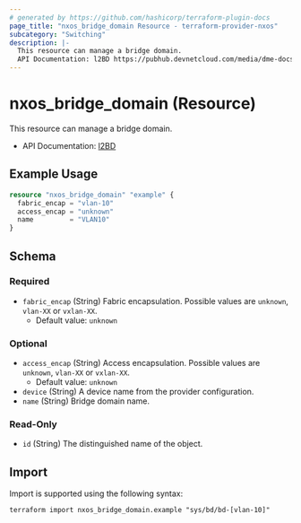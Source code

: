 ```yaml
---
# generated by https://github.com/hashicorp/terraform-plugin-docs
page_title: "nxos_bridge_domain Resource - terraform-provider-nxos"
subcategory: "Switching"
description: |-
  This resource can manage a bridge domain.
  API Documentation: l2BD https://pubhub.devnetcloud.com/media/dme-docs-10-2-2/docs/Layer%202/l2:BD/
---
```


# nxos_bridge_domain (Resource)

This resource can manage a bridge domain.

- API Documentation: [l2BD](https://pubhub.devnetcloud.com/media/dme-docs-10-2-2/docs/Layer%202/l2:BD/)

## Example Usage

```terraform
resource "nxos_bridge_domain" "example" {
  fabric_encap = "vlan-10"
  access_encap = "unknown"
  name         = "VLAN10"
}
```

<!-- schema generated by tfplugindocs -->
## Schema

### Required

- `fabric_encap` (String) Fabric encapsulation. Possible values are `unknown`, `vlan-XX` or `vxlan-XX`.
  - Default value: `unknown`

### Optional

- `access_encap` (String) Access encapsulation. Possible values are `unknown`, `vlan-XX` or `vxlan-XX`.
  - Default value: `unknown`
- `device` (String) A device name from the provider configuration.
- `name` (String) Bridge domain name.

### Read-Only

- `id` (String) The distinguished name of the object.

## Import

Import is supported using the following syntax:

```shell
terraform import nxos_bridge_domain.example "sys/bd/bd-[vlan-10]"
```

